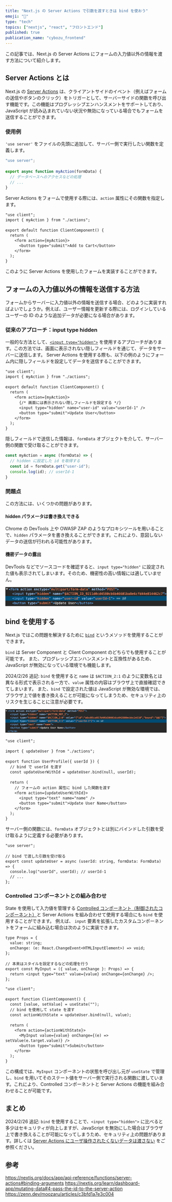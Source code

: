 ```yaml
---
title: "Next.js の Server Actions で引数を渡すときは bind を使おう"
emoji: "🐏"
type: "tech"
topics: ["nextjs", "react", "フロントエンド"]
published: true
publication_name: "cybozu_frontend"
---
```


この記事では、Next.js の Server Actions にフォームの入力値以外の情報を渡す方法について紹介します。

## Server Actions とは

Next.js の [Server Actions](https://nextjs.org/docs/app/building-your-application/data-fetching/server-actions-and-mutations#binding-arguments) は、クライアントサイドのイベント（例えばフォームの送信やボタンのクリック）をトリガーとして、サーバーサイドの関数を呼び出す機能です。この機能はプログレッシブエンハンスメントをサポートしており、JavaScript が読み込まれていない状況や無効になっている場合でもフォームを送信することができます。

### 使用例

`'use server'` をファイルの先頭に追加して、サーバー側で実行したい関数を定義します。

```tsx:actions.ts
"use server";

export async function myAction(formData) {
  // データベースへのアクセスなどの処理
  // ...
}
```

Server Actions をフォームで使用する際には、`action` 属性にその関数を指定します。

```tsx
"use client";
import { myAction } from "./actions";

export default function ClientComponent() {
  return (
    <form action={myAction}>
      <button type="submit">Add to Cart</button>
    </form>
  );
}
```

このように Server Actions を使用したフォームを実装することができます。

## フォームの入力値以外の情報を送信する方法

フォームからサーバーに入力値以外の情報を送信する場合、どのように実装すればよいでしょうか。例えば、ユーザー情報を更新する際には、ログインしているユーザーの ID のような追加データが必要になる場合があります。

### 従来のアプローチ：input type hidden

一般的な方法として、[`<input type="hidden">`](https://developer.mozilla.org/ja/docs/Web/HTML/Element/input/hidden) を使用するアプローチがあります。この方法では、画面に表示されない隠しフィールドを通じて、データをサーバーに送信します。
Server Actions を使用する際も、以下の例のようにフォーム内に隠しフィールドを設定してデータを送信することができます。

```tsx
"use client";
import { myAction } from "./actions";

export default function ClientComponent() {
  return (
    <form action={myAction}>
      {/* 画面には表示されない隠しフィールドを設定する */}
      <input type="hidden" name="user-id" value="userId-1" />
      <button type="submit">Update User</button>
    </form>
  );
}
```

隠しフィールドで送信した情報は、`formData` オブジェクトを介して、サーバー側の関数で受け取ることができます。

```tsx:actions.ts
const myAction = async (formData) => {
  // hidden に設定した id を取得する
  const id = formData.get("user-id");
  console.log(id); // userId-1
}
```

### 問題点

この方法には、いくつかの問題があります。

#### hidden パラメータは書き換えできる

Chrome の DevTools 上や OWASP ZAP のようなプロキシツールを用いることで、`hidden` パラメータを書き換えることができます。これにより、意図しないデータの送信が行われる可能性があります。

#### 機密データの露出

DevTools などでソースコードを確認すると、`input type="hidden"` に設定された値も表示されてしまいます。そのため、機密性の高い情報には適していません。

![DevToolsで表示したinput type="hidden"属性を持つ要素"](/images/server-actions-bind/hidden-devtools.png)

## bind を使用する

Next.js ではこの問題を解決するために [`bind`](https://nextjs.org/docs/app/building-your-application/data-fetching/server-actions-and-mutations#passing-additional-arguments) というメソッドを使用することができます。

`bind` は Server Component と Client Component のどちらでも使用することが可能です。
また、プログレッシブエンハンスメントと互換性があるため、JavaScript が無効になっている環境でも機能します。

2024/2/26 追記: `bind` を使用すると `name` は `$ACTION_2:1` のように変数名とは異なる形式で表示される一方で、`value` 属性の内容はブラウザ上で直接確認できてしまいます。
また、`bind` で設定された値は JavaScript が無効な環境では、ブラウザ上で値を書き換えることが可能になってしまうため、セキュリティ上のリスクを生じることに注意が必要です。

![DevToolsで表示したbind属性を使用した要素](/images/server-actions-bind/bind-devtools.png)

```tsx
"use client";

import { updateUser } from "./actions";

export function UserProfile({ userId }) {
  // bind で userId を渡す
  const updateUserWithId = updateUser.bind(null, userId);

  return (
    // フォームの action 属性に bind した関数を渡す
    <form action={updateUserWithId}>
      <input type="text" name="name" />
      <button type="submit">Update User Name</button>
    </form>
  );
}
```

サーバー側の関数には、`formData` オブジェクトとは別にバインドした引数を受け取るように定義する必要があります。

```tsx
"use server";

// bind で渡した引数を受け取る
export const updateUser = async (userId: string, formData: FormData) => {
  console.log("userId", userId); // userId-1
  // ...
};
```

### Controlled コンポーネントとの組み合わせ

State を使用して入力値を管理する [Controlled コンポーネント（制御されたコンポーネント）](https://ja.react.dev/reference/react-dom/components/input#controlling-an-input-with-a-state-variable)と Server Actions を組み合わせて使用する場合にも `bind` を使用することができます。
例えば、 `input` 要素を拡張したカスタムコンポーネントをフォームに組み込む場合は次のように実装できます。

```tsx:my-input.tsx
type Props = {
  value: string;
  onChange: (e: React.ChangeEvent<HTMLInputElement>) => void;
};

// 本来はスタイルを設定するなどの処理を行う
export const MyInput = ({ value, onChange }: Props) => {
  return <input type="text" value={value} onChange={onChange} />;
};
```

```tsx:client-component.tsx
"use client";

export function ClientComponent() {
  const [value, setValue] = useState("");
  // bind を使用して state を渡す
  const actionWithState = updateUser.bind(null, value);

  return (
    <form action={actionWithState}>
      <MyInput value={value} onChange={(e) => setValue(e.target.value)} />
      <button type="submit">Submit</button>
    </form>
  );
}
```

この構成では、`MyInput` コンポーネントの状態を呼び出し元が `useState` で管理し、`bind` を用いてそのステート値をサーバー側で実行される関数に渡しています。これにより、Controlled コンポーネントと Server Actions の機能を組み合わせることが可能です。

## まとめ

2024/2/26 追記:
`bind` を使用することで、`<input type="hidden">` に比べると多少はセキュリティが向上しますが、JavaScript を無効にした場合はブラウザ上で書き換えることが可能になってしまうため、セキュリティ上の問題があります。詳しくは [Server Actions にユーザ操作されたくないデータは渡さない](https://zenn.dev/moozaru/articles/c3bfd1a7e3c004) をご参照ください。

## 参考

https://nextjs.org/docs/app/api-reference/functions/server-actions#binding-arguments
https://nextjs.org/learn/dashboard-app/mutating-data#4-pass-the-id-to-the-server-action
https://zenn.dev/moozaru/articles/c3bfd1a7e3c004
